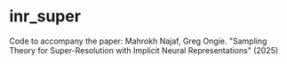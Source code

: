 # inr_super
Code to accompany the paper:
Mahrokh Najaf, Greg Ongie. "Sampling Theory for Super-Resolution with Implicit Neural Representations" (2025)
